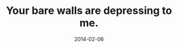 ---
layout: base.njk
title : 'Your bare walls are depressing to me.' 
view_title : 'Your bare walls are depressing to me.' 
year : '2014' 
date : '2014-02-06' 
img_file : '/drawing/yourbarewallsaredepressingtome.png' 
html_file : 'yourbarewallsaredepressingtome' 
next_html : 'idontknowwhyithurtsme.html' 
year_order : '5' 
permalink : "title/{{html_file}}.html"
---